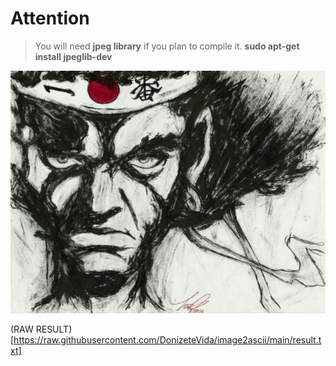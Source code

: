 # Attention

> You will need **jpeg library** if you plan to compile it.
> __sudo apt-get install **jpeglib-dev**__


![From image](https://github.com/DonizeteVida/image2ascii/blob/main/image.jpg)

(RAW RESULT)[https://raw.githubusercontent.com/DonizeteVida/image2ascii/main/result.txt]
